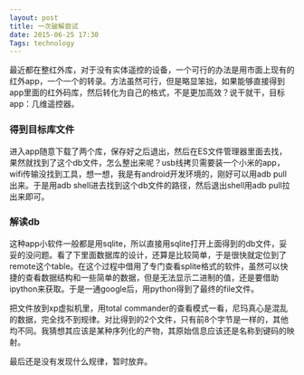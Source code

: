 ```yaml
---
layout: post
title: 一次破解尝试
date: 2015-06-25 17:30
Tags: technology
---
```




最近都在整红外库，对于没有实体遥控的设备，一个可行的办法是用市面上现有的红外app，一个一个的转录。方法虽然可行，但是略显笨拙，如果能够直接得到app里面的红外码库，然后转化为自己的格式，不是更加高效？说干就干，目标app：几维遥控器。

### 得到目标库文件
进入app随意下载了两个库，保存好之后退出，然后在ES文件管理器里面去找，果然就找到了这个db文件，怎么整出来呢？usb线拷贝需要装一个小米的app，wifi传输没找到工具，想一想，我是有android开发环境的，刚好可以用adb pull出来。于是用adb shell进去找到这个db文件的路径，然后退出shell用adb pull拉出来即可。

### 解读db
这种app小软件一般都是用sqlite，所以直接用sqlite打开上面得到的db文件，妥妥的没问题。看了下里面数据库的设计，还算是比较简单，于是很快就定位到了remote这个table。在这个过程中借用了专门查看splite格式的软件，虽然可以快捷的查看数据结构和一些简单的数据，但是无法显示二进制的值，还是要借助ipython来获取。于是一通google后，用python得到了最终的file文件。

把文件放到xp虚拟机里，用total commander的查看模式一看，尼玛真心是混乱的数据，完全找不到规律。对比得到的2个文件，只有前8个字节是一样的，其他均不同。我猜想其应该是某种序列化的产物，其原始信息应该还是名称到键码的映射。

最后还是没有发现什么规律，暂时放弃。